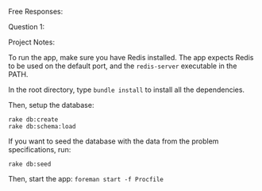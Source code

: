 Free Responses:

Question 1:


Project Notes:

To run the app, make sure you have Redis installed. The app expects Redis to be used on the default port, and the `redis-server` executable in the PATH.

In the root directory, type `bundle install` to install all the dependencies.

Then, setup the database:

```
rake db:create
rake db:schema:load
```

If you want to seed the database with the data from the problem specifications, run:

```
rake db:seed
```

Then, start the app: `foreman start -f Procfile`
